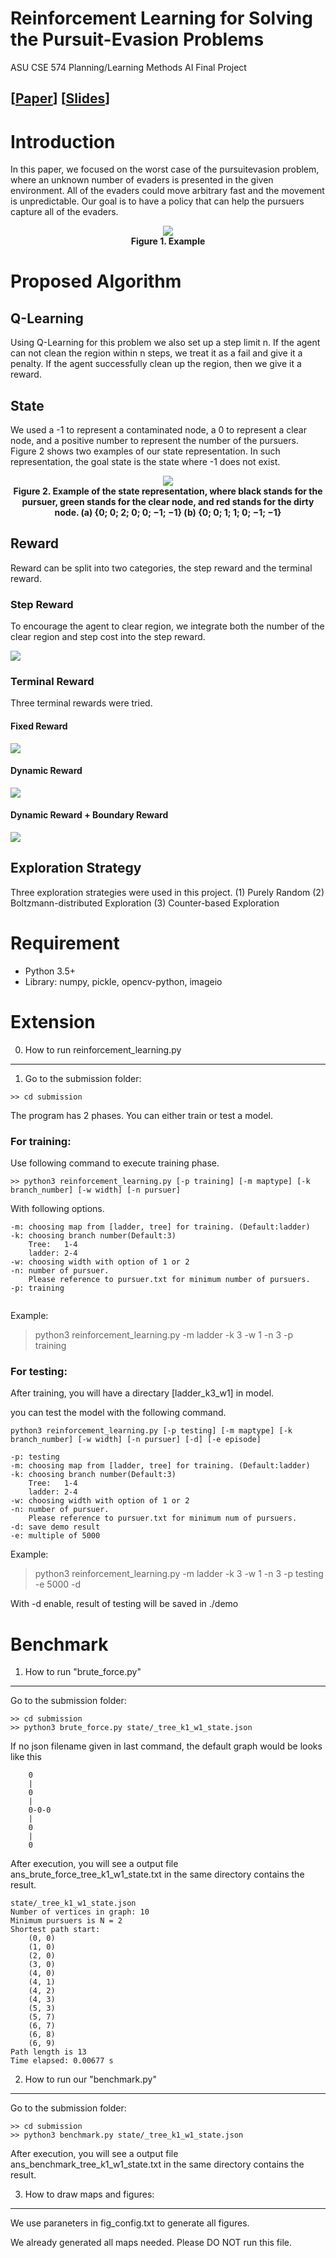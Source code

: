 # Reinforcement Learning for Solving the Pursuit-Evasion Problems
ASU CSE 574 Planning/Learning Methods AI Final Project 

[[Paper](https://raw.githubusercontent.com/appleternity/planning_final_project/3bf9a7745b3f97cbc36da8763ed7f38a7c3f352a/Planning_Final_Project.pdf)]
[[Slides](https://docs.google.com/presentation/d/1_0p_jFYE5NQ6rX_o51VKwKm59AnMBBm8661jEA7Ug3I/edit?usp=sharing)]
--------------------------
# Introduction

In this paper, we focused on the worst case of the pursuitevasion problem, where an unknown number of evaders is presented in the given environment. All of the evaders could move arbitrary fast and the movement is unpredictable. Our goal is to have a policy that can help the pursuers capture all of the evaders.

<p align="center">
	<img src="https://raw.githubusercontent.com/appleternity/planning_final_project/final_submission/demo/ladder_k2_w2_e30000/demo.gif">
	<br>
	<b>Figure 1. Example</b>
</p>

# Proposed Algorithm
## Q-Learning
Using Q-Learning for this problem we also set up a step limit n. If the agent can not clean the region within n steps, we treat it as a fail and give it a penalty. If the agent successfully clean up the region, then we give it a reward. 

## State
We used a -1 to represent a contaminated node, a 0 to represent a clear node, and a positive number to represent the number of the pursuers. Figure 2 shows two examples of our state representation. In such representation, the goal state is the state where -1 does not exist.

<p align="center">
	<img src="https://raw.githubusercontent.com/appleternity/planning_final_project/final_submission/demo/state_representation.png">
	<br>
	<b>Figure 2. Example of the state representation, where black stands for the pursuer, green stands for the clear node, and red stands for the dirty node. (a) {0; 0; 2; 0; 0; −1; −1} (b) {0; 0; 1; 1; 0; −1; −1} </b>
</p>

## Reward 
Reward can be split into two categories, the step reward and the terminal reward.

### Step Reward
To encourage the agent to clear region, we integrate both the number of the clear region and step cost into the step reward.

<img src="https://latex.codecogs.com/png.latex?%5Clarge%20Reward_%7Bstep%7D%20%3D%20Number%5C%20of%5C%20Clear%5C%20Region%5C%20-%20%5C%20Step%5C%20Cost">

### Terminal Reward
Three terminal rewards were tried. 

#### Fixed Reward
<img src="https://latex.codecogs.com/png.latex?%5Clarge%20R_%7Bf%7D%3D%20%5Cbegin%7Bcases%7D%20&plus;150%20%26%2C%20if%5C%20reaching%5C%20goal%20%5C%5C%20-150%20%26%2C%20otherwise%20%5Cend%7Bcases%7D">

#### Dynamic Reward
<img src="https://latex.codecogs.com/png.latex?%5Clarge%20R_%7Bd%7D%3D%20%5Cbegin%7Bcases%7D%2020%20%5Ccdot%20node_%7Bclear%7D%20%26%2C%20if%5C%20reaching%5C%20goal%20%5C%5C%20-1000%20&plus;%2010%20%5Ccdot%20node_%7Bclear%7D%20%26%2C%20otherwise%20%5Cend%7Bcases%7D">

#### Dynamic Reward + Boundary Reward
<img src="https://latex.codecogs.com/png.latex?%5Clarge%20R_%7Bb%7D%3D%20%5Cbegin%7Bcases%7D%2020%20%5Ccdot%20node_%7Bclear%7D%20%26%2C%20if%5C%20reaching%5C%20goal%20%5C%5C%20-1000%20&plus;%2010%20%5Ccdot%20node_%7Bclear%7D%20%5C%5C%20%5Cquad%5Cquad%5Cquad&plus;%20100%20%5Ccdot%20pursuer_%7Bboundary%7D%20%26%2C%20otherwise%20%5Cend%7Bcases%7D">

## Exploration Strategy
Three exploration strategies were used in this project.
(1) Purely Random
(2) Boltzmann-distributed Exploration
(3) Counter-based Exploration

# Requirement

* Python 3.5+
* Library: numpy, pickle, opencv-python, imageio

# Extension
0) How to run reinforcement_learning.py
---------------------------------------
1. Go to the submission folder:

```
>> cd submission
```

The program has 2 phases. 
You can either train or test a model.

### For training:

Use following command to execute training phase.

```
>> python3 reinforcement_learning.py [-p training] [-m maptype] [-k branch_number] [-w width] [-n pursuer]
```

With following options.

```
-m: choosing map from [ladder, tree] for training. (Default:ladder)
-k: choosing branch number(Default:3)
	Tree:   1-4
	ladder: 2-4	
-w: choosing width with option of 1 or 2
-n: number of pursuer. 
	Please reference to pursuer.txt for minimum number of pursuers.
-p: training
	
```
Example:
>python3 reinforcement_learning.py -m ladder -k 3 -w 1 -n 3 -p training



### For testing:

After training, you will have a directary [ladder\_k3\_w1] in model.

you can test the model with the following command.


```
python3 reinforcement_learning.py [-p testing] [-m maptype] [-k branch_number] [-w width] [-n pursuer] [-d] [-e episode]
```

```
-p: testing
-m: choosing map from [ladder, tree] for training. (Default:ladder)
-k: choosing branch number(Default:3)
	Tree:   1-4
	ladder: 2-4	
-w: choosing width with option of 1 or 2
-n: number of pursuer. 
	Please reference to pursuer.txt for minimum num of pursuers.
-d: save demo result		
-e: multiple of 5000
```

Example:
>python3 reinforcement_learning.py -m ladder -k 3 -w 1 -n 3 -p testing -e 5000 -d


With -d enable, result of testing will be saved in ./demo


# Benchmark
1) How to run "brute_force.py"
------------------------------
Go to the submission folder:

```
>> cd submission
>> python3 brute_force.py state/_tree_k1_w1_state.json
```
If no json filename given in last command, the default graph would be looks like this

```
    0
    |
    0
    |
    0-0-0
    |
    0
    |
    0
``` 

After execution, you will see a output file ans_brute_force_tree_k1_w1_state.txt in the same directory contains the result.

```
state/_tree_k1_w1_state.json
Number of vertices in graph: 10
Minimum pursuers is N = 2
Shortest path start: 
	(0, 0)
	(1, 0)
	(2, 0)
	(3, 0)
	(4, 0)
	(4, 1)
	(4, 2)
	(4, 3)
	(5, 3)
	(5, 7)
	(6, 7)
	(6, 8)
	(6, 9)
Path length is 13
Time elapsed: 0.00677 s

```

2) How to run our "benchmark.py"
--------------------------------
Go to the submission folder:

```
>> cd submission
>> python3 benchmark.py state/_tree_k1_w1_state.json
```

After execution, you will see a output file ans_benchmark_tree_k1_w1_state.txt in the same directory contains the result.


3) How to draw maps and figures:
-----------------------------
We use paraneters in fig_config.txt to generate all figures.

We already generated all maps needed. Please DO NOT run this file.

